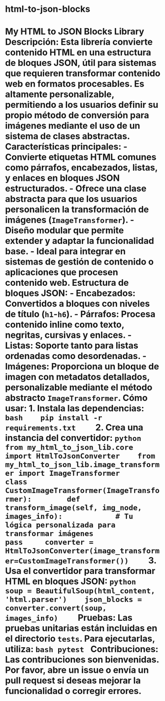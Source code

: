 # html-to-json-blocks
 # My HTML to JSON Blocks Library  **Descripción:**   Esta librería convierte contenido HTML en una estructura de bloques JSON, útil para sistemas que requieren transformar contenido web en formatos procesables. Es altamente personalizable, permitiendo a los usuarios definir su propio método de conversión para imágenes mediante el uso de un sistema de clases abstractas.  **Características principales:** - Convierte etiquetas HTML comunes como párrafos, encabezados, listas, y enlaces en bloques JSON estructurados. - Ofrece una clase abstracta para que los usuarios personalicen la transformación de imágenes (`ImageTransformer`). - Diseño modular que permite extender y adaptar la funcionalidad base. - Ideal para integrar en sistemas de gestión de contenido o aplicaciones que procesen contenido web.  **Estructura de bloques JSON:** - **Encabezados:** Convertidos a bloques con niveles de título (`h1`-`h6`). - **Párrafos:** Procesa contenido inline como texto, negritas, cursivas y enlaces. - **Listas:** Soporte tanto para listas ordenadas como desordenadas. - **Imágenes:** Proporciona un bloque de imagen con metadatos detallados, personalizable mediante el método abstracto `ImageTransformer`.  **Cómo usar:** 1. Instala las dependencias:    ```bash    pip install -r requirements.txt    ```  2. Crea una instancia del convertidor:    ```python    from my_html_to_json_lib.core import HtmlToJsonConverter    from my_html_to_json_lib.image_transformer import ImageTransformer     class CustomImageTransformer(ImageTransformer):        def transform_image(self, img_node, images_info):            # Tu lógica personalizada para transformar imágenes            pass     converter = HtmlToJsonConverter(image_transformer=CustomImageTransformer())    ```  3. Usa el convertidor para transformar HTML en bloques JSON:    ```python    soup = BeautifulSoup(html_content, 'html.parser')    json_blocks = converter.convert(soup, images_info)    ```  **Pruebas:** Las pruebas unitarias están incluidas en el directorio `tests`. Para ejecutarlas, utiliza:  ```bash pytest ```  **Contribuciones:** Las contribuciones son bienvenidas. Por favor, abre un issue o envía un pull request si deseas mejorar la funcionalidad o corregir errores.
